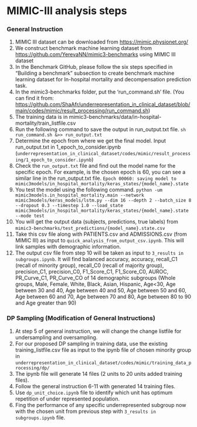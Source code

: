 MIMIC-III analysis steps
=========================

### General Instruction
1.	MIMIC III dataset can be downloaded from https://mimic.physionet.org/
2.	We construct benchmark machine learning dataset from https://github.com/YerevaNN/mimic3-benchmarks using MIMIC III dataset
3.	In the Benchmark GitHub, please follow the six steps specified in “Building a benchmark” subsection to create benchmark machine learning dataset for In-hospital mortality and decompensation prediction task. 
4.	In the mimic3-benchmarks folder, put the ‘run_command.sh’ file.  (You can find it from: https://github.com/ShaAfr/underrepresentation_in_clinical_dataset/blob/main/codes/mimic/result_processing/run_command.sh)
5.	The training data is in mimic3-benchmarks/data/in-hospital-mortality/train_listfile.csv
6.	Run the following command to save the output in run_output.txt file.
 `sh run_command.sh &>> run_output.txt`
7.	Determine the epoch from where we get the final model. Input run_output.txt in 1_epoch_to_consider.ipynb (`underrepresentation_in_clinical_dataset/codes/mimic/result_processing/1_epoch_to_consider.ipynb`)
8.	Check the `run_output.txt` file and find out the model name for the specific epoch. For example, is the chosen epoch is 60, you can see a similar line in the run_output.txt file.
`Epoch 00060: saving model to mimic3models/in_hospital_mortality/keras_states/{model_name}.state`
9.	You test the model using the following command. 
`python -um mimic3models.in_hospital_mortality.main --network mimic3models/keras_models/lstm.py --dim 16 --depth 2 --batch_size 8 --dropout 0.3 --timestep 1.0 --load_state mimic3models/in_hospital_mortality/keras_states/{model_name}.state --mode test`
10.	You will get the output data (subjects, predictions, true labels) from `mimic3-benchmarks/test_predictions/{model_name}.state.csv`
11.	Take this csv file along with PATIENTS.csv and ADMISSIONS.csv (from MIMIC III) as input to `quick_analysis_from_output_csv.ipynb`. This will link samples with demographic information.
12.	The output csv file from step 10 will be taken as input to `3_results in subgroups.ipynb`. It will find balanced accuracy, accuracy, recall_C1 (recall of minority group), recall_C0 (recall of majority group), precision_C1, precision_C0, F1_Score_C1, F1_Score_C0, AUROC, PR_Curve_C1, PR_Curve_CO of 14 demographic subgroups (Whole groups, Male, Female, White, Black, Asian, Hispanic, Age<30, Age between 30 and 40, Age between 40 and 50, Age between 50 and 60, Age between 60 and 70, Age between 70 and 80, Age between 80 to 90 and Age greater than 90)

### DP Sampling (Modification of General Instructions)
1.	At step 5 of general instruction, we will change the change listfile for undersampling and oversampling. 
2.	For our proposed DP sampling in training data, use the existing training_listfile.csv file as input to the ipynb file of chosen minority group in `underrepresentation_in_clinical_dataset/codes/mimic/training_data_processing/dp/`
3.	The ipynb file will generate 14 files (2 units to 20 units added training files). 
4.	Follow the general instruction 6-11 with generated 14 training files. 
5.	Use `dp_unit_choice.ipynb` file to identify which unit has optimum repetition of under represented population. 
6.	Fing the performance of any specific underrepresented subgroup now with the chosen unit from previous step with `3_results in subgroups.ipynb` file.
